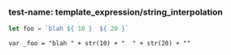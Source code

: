 
### test-name: template_expression/string_interpolation

```typescript
let foo = `blah ${ 10 }  ${ 20 }`
```
```gdscript
var _foo = "blah " + str(10) + "  " + str(20) + ""
```

